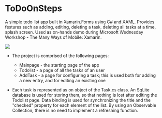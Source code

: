 # ToDoOnSteps

 A simple todo list app built in Xamarin.Forms using C# and XAML. Provides festures such as adding, editing, deleting a task, deleting all tasks at a time, splash screen. Used as on-hands demo during Microsoft Wednesday Workshop - The Many Ways of Mobile: Xamarin.

![](https://github.com/cristysandu/ToDoOnSteps/blob/master/Images/Demo.PNG)


* The project is comprised of the following pages:
  * Mainpage - the starting page of the app 
  * Todolist - a page of all the tasks of an user
  * AddTask - a page for configuring a task; this is used both for adding a new entry, and for editing an existing one
  
* Each task is represented as on object of the Task.cs class. An SqLite database is used for storing them, so that nothing is lost after editing the Todolist page. Data binding is used for synchronizing the title and the "checked" property for each element of the list. By using an Observable Collection, there is no need to implement a refreshing function.
